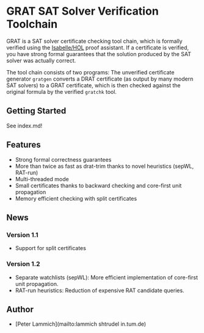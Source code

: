 # GRAT SAT Solver Verification Toolchain #

GRAT is a SAT solver certificate checking tool chain, which is formally verified using the
[Isabelle/HOL](https:/isabelle.in.tum.de) proof assistant. If a certificate is verified, you have
strong formal guarantees that the solution produced by the SAT solver was actually correct.

The tool chain consists of two programs: The unverified certificate generator <code>gratgen</code>
converts a DRAT certificate (as output by many modern SAT solvers) to a GRAT certificate, which is
then checked against the original formula by the verified <code>gratchk</code> tool.

## Getting Started ##
See index.md!

## Features ##

* Strong formal correctness guarantees
* More than twice as fast as drat-trim thanks to novel heuristics (sepWL, RAT-run)
* Multi-threaded mode
* Small certificates thanks to backward checking and core-first unit propagation
* Memory efficient checking with split certificates

## News ##
### Version 1.1 ###
  * Support for split certificates

### Version 1.2 ###
  * Separate watchlists (sepWL): More efficient implementation of core-first unit propagation.
  * RAT-run heuristics: Reduction of expensive RAT candidate queries.


## Author ##

* [Peter Lammich](mailto:lammich shtrudel in.tum.de)
